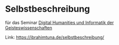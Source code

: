 # Selbstbeschreibung
für das Seminar [Digital Humanities und Informatik der Geisteswissenschaften](https://lehre.idh.uni-koeln.de/lehrveranstaltungen/wintersemester-2023-2024/digital-humanities-und-informatik-der-geisteswissenschaften/)

Link: https://ibrahimtuna.de/selbstbeschreibung/
